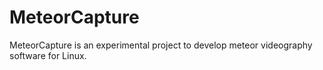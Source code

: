 # MeteorCapture
MeteorCapture is an experimental project to develop meteor videography software for Linux.
